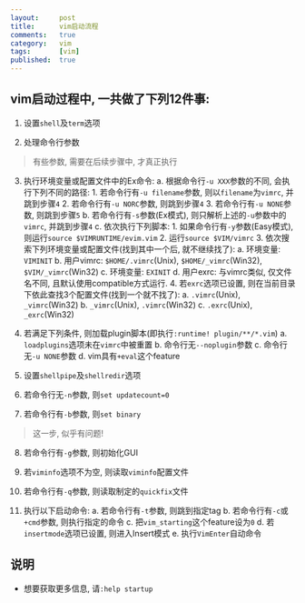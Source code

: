```yaml
---
layout:     post
title:      vim启动流程
comments:   true
category:   vim
tags:       [vim]
published:  true
---
```


## vim启动过程中, 一共做了下列12件事:

1. 设置`shell`及`term`选项

2. 处理命令行参数

> 有些参数, 需要在后续步骤中, 才真正执行

3. 执行环境变量或配置文件中的Ex命令:
    a. 根据命令行`-u XXX`参数的不同, 会执行下列不同的路径:
        1. 若命令行有`-u filename`参数, 则以`filename`为`vimrc`, 并跳到步骤`4`
        2. 若命令行有`-u NORC`参数, 则跳到步骤`4`
        3. 若命令行有`-u NONE`参数, 则跳到步骤`5`
    b. 若命令行有`-s`参数(Ex模式), 则只解析上述的`-u`参数中的`vimrc`, 并跳到步骤`4`
    c. 依次执行下列脚本:
        1. 如果命令行有`-y`参数(Easy模式), 则运行`source $VIMRUNTIME/evim.vim`
        2. 运行`source $VIM/vimrc`
        3. 依次搜索下列环境变量或配置文件(找到其中一个后, 就不继续找了):
            a. 环境变量: `VIMINIT`
            b. 用户vimrc: `$HOME/.vimrc`(Unix), `$HOME/_vimrc`(Win32), `$VIM/_vimrc`(Win32)
            c. 环境变量: `EXINIT`
            d. 用户exrc: 与vimrc类似, 仅文件名不同, 且默认使用compatible方式运行.
        4. 若`exrc`选项已设置, 则在当前目录下依此查找3个配置文件(找到一个就不找了):
            a. `.vimrc`(Unix), `_vimrc`(Win32)
            b. `_vimrc`(Unix), `.vimrc`(Win32)
            c. `.exrc`(Unix), `_exrc`(Win32)

4. 若满足下列条件, 则加载plugin脚本(即执行`:runtime! plugin/**/*.vim`)
    a. `loadplugins`选项未在`vimrc`中被重置
    b. 命令行无`--noplugin`参数
    c. 命令行无`-u NONE`参数
    d. vim具有`+eval`这个feature

5. 设置`shellpipe`及`shellredir`选项

6. 若命令行无`-n`参数, 则`set updatecount=0`

7. 若命令行有`-b`参数, 则`set binary`

> 这一步, 似乎有问题!

8. 若命令行有`-g`参数, 则初始化GUI

9. 若`viminfo`选项不为空, 则读取`viminfo`配置文件

10. 若命令行有`-q`参数, 则读取制定的`quickfix`文件

11. 执行以下启动命令:
    a. 若命令行有`-t`参数, 则跳到指定tag
    b. 若命令行有`-c`或`+cmd`参数, 则执行指定的命令
    c. 把`vim_starting`这个feature设为`0`
    d. 若`insertmode`选项已设置, 则进入Insert模式
    e. 执行`VimEnter`自动命令


说明
----
- 想要获取更多信息, 请`:help startup`

